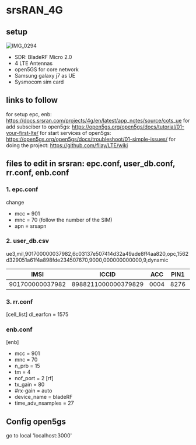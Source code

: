 # srsRAN_4G

## setup
![IMG_0294](https://github.com/pchat-imm/srsRAN/assets/40858099/456cec84-b52e-474e-bf88-847b4c76c26c)
- SDR: BladeRF Micro 2.0
- 4 LTE Antennas
- open5GS for core network
- Samsung galaxy j7 as UE
- Sysmocom sim card

## links to follow
for setup epc, enb: https://docs.srsran.com/projects/4g/en/latest/app_notes/source/cots_ue
for add subsciber to open5gs:  https://open5gs.org/open5gs/docs/tutorial/01-your-first-lte/
for start services of open5gs: https://open5gs.org/open5gs/docs/troubleshoot/01-simple-issues/
for doing the project: https://github.com/fllay/LTE/wiki

## files to edit in srsran: epc.conf, user_db.conf, rr.conf, enb.conf
### 1. epc.conf
change
- mcc = 901
- mnc = 70 (follow the number of the SIM)
- apn = srsapn

### 2. user_db.csv
ue3,mil,901700000037982,6c03137e507414d32a49ade8ff4aa820,opc,1562d329051a61f4a898fde234507670,9000,000000000000,9,dynamic

| IMSI  | ICCID | ACC  | PIN1 | PUK1  | PIN2 | PUK2  | Ki | OPC |
| ------------- | ------------- | ------------- | ------------- | ------------- | ------------- | ------------- | ------------- | ------------- |
| 901700000037982  | 8988211000000379829  | 0004  | 8276  | 91676454  | 1098  | 34819185  | 6C03137E507414D32A49ADE8FF4AA820 | 1562D329051A61F4A898FDE234507670 |

### 3. rr.conf
[cell_list]
dl_earfcn = 1575

### enb.conf
[enb]
- mcc = 901
- mnc = 70
- n_prb = 15
- tm = 4
- nof_port = 2
[rf]
- tx_gain = 80
- #rx-gain = auto
- device_name = bladeRF
- time_adv_nsamples = 27

## Config open5gs
go to local 'localhost:3000'


